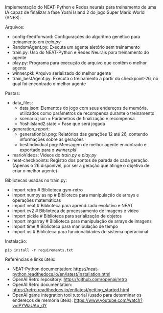 Implementação do NEAT-Python e Redes neurais para treinamento de uma IA capaz de finalizar a fase Yoshi Island 2 do jogo Super Mario World (SNES).

Arquivos:
  - config-feedforward: Configurações do algoritmo genético para treinamento em *train.py*
  - RandomAgent.py: Executa um agente aletório sem treinamento
  - train.py: Uso do NEAT-Python e Redes Neurais para treinamento do agente
  - play.py: Programa para execução do arquivo que contêm o melhor agente
  - winner.pkl: Arquivo serializado do melhor agente
  - train_bestAgent.py: Executa o treinamento a partir do checkpoint-26, no qual foi encontrado o melhor agente

Pastas:
  - data_files:
    - data.json: Elementos do jogo com seus endereços de memória, utilizados como parâmetros de recompensa durante o treinamento
    - scenario.json = Parâmetros de finalização e recompensa
    - YoshiIsland2.state = Fase que será jogada
  - generation_report:
    - generation(x).png: Relatórios das gerações 12 até 26, contendo informações sobre as gerações
    - bestIndividual.png: Mensagem de melhor agente encontrado e exportado para o *winner.pkl*
  - marioVideos: Vídeos do *train.py* e *play.py*
  - neat-checkpoints: Registro dos pontos de parada de cada geração. (Apenas o 26 disponivel, por ser a geração que atinge o objetivo de criar o melhor agente)

Bibliotecas usadas no train.py:
  - import retro  # Biblioteca gym-retro
  - import numpy as np  # Biblioteca para manipulação de arrays e operações matemáticas
  - import neat  # Biblioteca para aprendizado evolutivo e NEAT
  - import cv2  # Biblioteca de processamento de imagens e vídeo
  - import pickle  # Biblioteca para serialização de objetos
  - import imgarray  # Biblioteca para manipulação de arrays de imagens
  - import time  # Biblioteca para manipulação de tempo
  - import os # Biblioteca para funcionalidades do sistema operacional
    
Instalação:

```pip install -r requirements.txt```

    
Referências e links úteis:
  - NEAT-Python documentation: https://neat-python.readthedocs.io/en/latest/installation.html
  - OpenAI Retro repository: https://github.com/openai/retro
  - OpenAI Retro documentation: https://retro.readthedocs.io/en/latest/getting_started.html
  - OpenAI game integration tool tutorial (usado para determinar os endereços de memória úteis): https://www.youtube.com/watch?v=lPYWaUAq_dY
